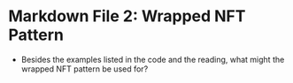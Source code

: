# Markdown File 2: Wrapped NFT Pattern
- Besides the examples listed in the code and the reading, what might the wrapped NFT pattern be used for?